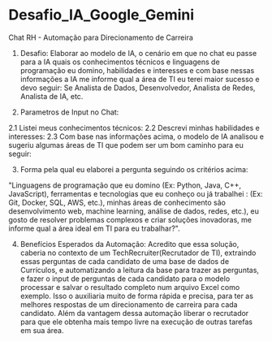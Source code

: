# Desafio_IA_Google_Gemini
Chat RH - Automação para Direcionamento de Carreira

1. Desafio: Elaborar ao modelo de IA, o cenário em que no chat eu passe para a IA quais os conhecimentos técnicos e linguagens de programação 
eu domino, habilidades e interesses e com base nessas informações a IA me informe qual a área de TI eu terei maior sucesso e devo seguir: Se Analista de Dados,
Desenvolvedor, Analista de Redes, Analista de IA, etc.

2. Parametros de Input no Chat:

  2.1 Listei meus conhecimentos técnicos:
  2.2 Descrevi minhas habilidades e interesses:
  2.3 Com base nas informações acima, o modelo de IA analisou e sugeriu algumas áreas de TI que podem ser um bom caminho para eu seguir:

3. Forma pela qual eu elaborei a pergunta seguindo os critérios acima:

"Linguagens de programação que eu domino (Ex: Python, Java, C++, JavaScript), ferramentas e tecnologias que eu conheço ou já trabalhei : (Ex: Git, Docker, SQL, AWS, etc.), minhas áreas de conhecimento são desenvolvimento web, machine learning, análise de dados, redes, etc.), eu gosto de resolver problemas complexos e criar soluções inovadoras, me informe qual a área ideal em TI para eu trabalhar?".

4. Benefícios Esperados da Automação: Acredito que essa solução, caberia no contexto de um TechRecruiter(Recrutador de TI), extraindo essas perguntas de cada candidato de uma base de dados de Currículos, e automatizando a leitura da base para trazer as perguntas, e fazer o input de perguntas de cada candidato para o modelo processar e salvar o resultado completo num arquivo Excel como exemplo. Isso o auxiliaria muito de forma rápida e precisa, para ter as melhores respostas de um direcionamento de carreira para cada candidato. Além da vantagem dessa automação liberar o recrutador para que ele obtenha mais tempo livre na execução de outras tarefas em sua área.
